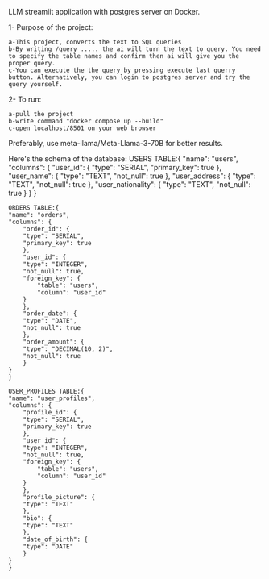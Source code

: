 LLM streamlit application with postgres server on Docker. 


1- Purpose of the project:

    a-This project, converts the text to SQL queries
    b-By writing /query ..... the ai will turn the text to query. You need to specify the table names and confirm then ai will give you the proper query.
    c-You can execute the the query by pressing execute last querry button. Alternatively, you can login to postgres server and try the query yourself.


2- To run:

    a-pull the project
    b-write command "docker compose up --build"
    c-open localhost/8501 on your web browser 

Preferably, use meta-llama/Meta-Llama-3-70B for better results.

Here's the schema of the database:
        USERS TABLE:{
    "name": "users",
    "columns": {
        "user_id": {
        "type": "SERIAL",
        "primary_key": true
        },
        "user_name": {
        "type": "TEXT",
        "not_null": true
        },
        "user_address": {
        "type": "TEXT",
        "not_null": true
        },
        "user_nationality": {
        "type": "TEXT",
        "not_null": true
        }
    }
    }
    
    ORDERS TABLE:{
    "name": "orders",
    "columns": {
        "order_id": {
        "type": "SERIAL",
        "primary_key": true
        },
        "user_id": {
        "type": "INTEGER",
        "not_null": true,
        "foreign_key": {
            "table": "users",
            "column": "user_id"
        }
        },
        "order_date": {
        "type": "DATE",
        "not_null": true
        },
        "order_amount": {
        "type": "DECIMAL(10, 2)",
        "not_null": true
        }
    }
    }

    USER_PROFILES TABLE:{
    "name": "user_profiles",
    "columns": {
        "profile_id": {
        "type": "SERIAL",
        "primary_key": true
        },
        "user_id": {
        "type": "INTEGER",
        "not_null": true,
        "foreign_key": {
            "table": "users",
            "column": "user_id"
        }
        },
        "profile_picture": {
        "type": "TEXT"
        },
        "bio": {
        "type": "TEXT"
        },
        "date_of_birth": {
        "type": "DATE"
        }
    }
    }


